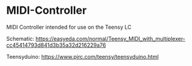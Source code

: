 # MIDI-Controller
MIDI Controller intended for use on the Teensy LC

Schematic: https://easyeda.com/normal/Teensy_MIDI_with_multiplexer-cc45414793d841d3b35a32d216229a76

Teensyduino: https://www.pjrc.com/teensy/teensyduino.html
